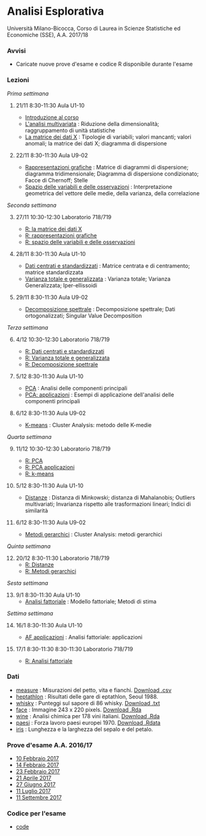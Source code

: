 # Analisi Esplorativa

Università Milano-Bicocca, Corso di Laurea in Scienze Statistiche ed Economiche (SSE), A.A. 2017/18

### Avvisi

* Caricate nuove prove d'esame e codice R disponibile durante l'esame

### Lezioni

*Prima settimana*

1. 21/11 8:30-11:30 Aula U1-10 
    + [Introduzione al corso](https://github.com/aldosolari/AE/blob/master/slides/0_intro.pdf)
    + [L'analisi multivariata](https://github.com/aldosolari/AE/blob/master/slides/1_multi.pdf) : Riduzione della dimensionalità; raggruppamento di unità statistiche
    + [La matrice dei dati X](https://github.com/aldosolari/AE/blob/master/slides/2_dati.pdf) : Tipologie di variabili; valori mancanti; valori anomali; la matrice dei dati X; diagramma di dispersione

    
2. 22/11 8:30-11:30 Aula U9-02
    + [Rappresentazioni grafiche](https://github.com/aldosolari/AE/blob/master/slides/3_rapgraf.pdf) : Matrice di diagrammi di dispersione; diagramma tridimensionale; Diagramma di dispersione condizionato; Facce di Chernoff; Stelle
    + [Spazio delle variabili e delle osservazioni](https://github.com/aldosolari/AE/blob/master/slides/4_spazi.pdf) : Interpretazione geometrica del vettore delle medie, della varianza, della correlazione

    

*Seconda settimana*

3. 27/11 10:30-12:30 Laboratorio 718/719 
    + [R: la matrice dei dati X](https://github.com/aldosolari/AE/blob/master/code/2_dati.pdf)
    + [R: rappresentazioni grafiche](https://github.com/aldosolari/AE/blob/master/code/3_rapgraf.pdf)
    + [R: spazio delle variabili e delle osservazioni](https://github.com/aldosolari/AE/blob/master/code/4_spazi.pdf)


4. 28/11 8:30-11:30 Aula U1-10
    + [Dati centrati e standardizzati](https://github.com/aldosolari/AE/blob/master/slides/5_fmatr.pdf) : Matrice centrata e di centramento; matrice standardizzata
    + [Varianza totale e generalizzata](https://github.com/aldosolari/AE/blob/master/slides/6_varianze.pdf) : Varianza totale; Varianza Generalizzata; Iper-ellissoidi

5. 29/11 8:30-11:30 Aula U9-02
    + [Decomposizione spettrale](https://github.com/aldosolari/AE/blob/master/slides/7_spectral.pdf) : Decomposizione spettrale; Dati ortogonalizzati; Singular Value Decomposition



*Terza settimana*

6. 4/12 10:30-12:30 Laboratorio 718/719 
    + [R: Dati centrati e standardizzati](https://github.com/aldosolari/AE/blob/master/code/5_fmatr.pdf)
    + [R: Varianza totale e generalizzata](https://github.com/aldosolari/AE/blob/master/code/6_varianze.pdf)
    + [R: Decomposizione spettrale](https://github.com/aldosolari/AE/blob/master/code/7_spectral.pdf)
    
7. 5/12 8:30-11:30 Aula U1-10
    + [PCA](https://github.com/aldosolari/AE/blob/master/slides/8_pca.pdf) : Analisi delle componenti principali
    + [PCA: applicazioni](https://github.com/aldosolari/AE/blob/master/slides/9_pca2.pdf) : Esempi di applicazione dell'analisi delle componenti principali
    
8. 6/12 8:30-11:30 Aula U9-02
	+ [K-means](https://github.com/aldosolari/AE/blob/master/slides/10_kmeans.pdf) : Cluster Analysis: metodo delle K-medie
    
*Quarta settimana*

9. 11/12 10:30-12:30 Laboratorio 718/719 
    + [R: PCA](https://github.com/aldosolari/AE/blob/master/code/8_pca.pdf)
    + [R: PCA applicazioni](https://github.com/aldosolari/AE/blob/master/code/9_pca2.pdf)
    + [R: k-means](https://github.com/aldosolari/AE/blob/master/code/10_kmeans.pdf)
    
10. 5/12 8:30-11:30 Aula U1-10
    + [Distanze](https://github.com/aldosolari/AE/blob/master/slides/11_dist.pdf) : Distanza di Minkowski; distanza di Mahalanobis; Outliers multivariati; Invarianza rispetto alle trasformazioni lineari; Indici di similarità
    
11. 6/12 8:30-11:30 Aula U9-02
	+ [Metodi gerarchici](https://github.com/aldosolari/AE/blob/master/slides/12_hclust.pdf) : Cluster Analysis: metodi gerarchici
    
    
*Quinta settimana*

12. 20/12 8:30-11:30 Laboratorio 718/719 
    + [R: Distanze](https://github.com/aldosolari/AE/blob/master/code/11_dist.pdf)
    + [R: Metodi gerarchici](https://github.com/aldosolari/AE/blob/master/code/12_hclust.pdf)

*Sesta settimana*

13. 9/1 8:30-11:30 Aula U1-10
	+ [Analisi fattoriale](https://github.com/aldosolari/AE/blob/master/slides/13_fact.pdf) : Modello fattoriale; Metodi di stima
	
*Settima settimana*

14. 16/1 8:30-11:30 Aula U1-10
	+ [AF applicazioni](https://github.com/aldosolari/AE/blob/master/slides/14_fact2.pdf) : Analisi fattoriale: applicazioni
	
15. 17/1 8:30-11:30 8:30-11:30 Laboratorio 718/719 
	+ [R: Analisi fattoriale](https://github.com/aldosolari/AE/blob/master/code/14_fact.pdf) 
	
	
    
    
### Dati

  + [measure](https://github.com/aldosolari/AE/blob/master/data/measure/measure.pdf) : Misurazioni del petto, vita e fianchi. [Download .csv](https://github.com/aldosolari/AE/blob/master/data/measure/measure.csv)
  + [heptathlon](https://github.com/aldosolari/AE/blob/master/data/heptathlon/heptathlon.pdf) : Risultati delle gare di eptathlon, Seoul 1988.
  + [whisky](https://github.com/aldosolari/AE/blob/master/data/whisky/whisky.pdf) : Punteggi sul sapore di 86 whisky. [Download .txt](https://github.com/aldosolari/AE/blob/master/data/whisky/whisky.txt)
  + [face](https://github.com/aldosolari/AE/blob/master/data/face/face.pdf) : Immagine 243 x 220 pixels. [Download .Rda](https://github.com/aldosolari/AE/blob/master/data/face/face.Rda)
  + [wine](https://github.com/aldosolari/AE/blob/master/data/wine/wine.pdf) : Analisi chimica per 178 vini italiani. [Download .Rda](https://github.com/aldosolari/AE/blob/master/data/wine/wine.Rdata)
  + [paesi](https://github.com/aldosolari/AE/blob/master/data/paesi/paesi.pdf) : Forza lavoro paesi europei 1970. [Download .Rdata](https://github.com/aldosolari/AE/blob/master/data/paesi/paesi.Rdata)
  + [iris](https://github.com/aldosolari/AE/blob/master/data/iris/iris.pdf) : Lunghezza e la larghezza del sepalo e del petalo.
  

### Prove d'esame A.A. 2016/17
  + [10 Febbraio 2017](https://github.com/aldosolari/AE/blob/master/esami/testo_AE100217.pdf)
  + [14 Febbraio 2017](https://github.com/aldosolari/AE/blob/master/esami/testo_AE140217.pdf)
  + [23 Febbraio 2017](https://github.com/aldosolari/AE/blob/master/esami/testo_AE230217.pdf)
  + [21 Aprile 2017](https://github.com/aldosolari/AE/blob/master/esami/testo_AE210417.pdf)
  + [27 Giugno 2017](https://github.com/aldosolari/AE/blob/master/esami/testo_AE270617.pdf)
  + [11 Luglio 2017](https://github.com/aldosolari/AE/blob/master/esami/testo_AE110717.pdf)
  + [11 Settembre 2017](https://github.com/aldosolari/AE/blob/master/esami/testo_AE110917.pdf)



### Codice per l'esame

  + [code](https://github.com/aldosolari/AE/blob/master/esami/code.R)